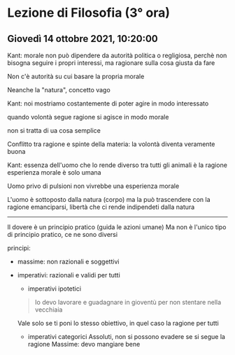 # Lezione di Filosofia (3° ora) 
## Giovedì 14 ottobre 2021, 10:20:00


Kant: morale non può dipendere da autorità politica o regligiosa, perchè non bisogna seguire i propri interessi, ma ragionare sulla cosa giusta da fare 

Non c'è autorità su cui basare la propria morale

Neanche la "natura", concetto vago 


Kant: noi mostriamo costantemente di poter agire in modo interessato

quando volontà segue ragione si agisce in modo morale

non si tratta di ua cosa semplice


Conflitto tra ragione e spinte della materia: la volontà diventa veramente buona

Kant: essenza dell'uomo che lo rende diverso tra tutti gli animali è la ragione
esperienza morale è solo umana


Uomo privo di pulsioni non vivrebbe una esperienza morale


L'uomo è sottoposto dalla natura (corpo) ma la può trascendere con la ragione
emanciparsi, libertà che ci rende indipendeti dalla natura


---
Il dovere è un principio pratico (guida le azioni umane)
Ma non è l'unico tipo di principio pratico, ce ne sono diversi

principi:
* massime: non razionali e soggettivi
* imperativi: razionali e validi per tutti
	* imperativi ipotetici
	> Io devo lavorare e guadagnare in gioventù per non stentare nella vecchiaia
	
	Vale solo se ti poni lo stesso obiettivo, in quel caso la ragione per tutti
	* imperativi categorici
	Assoluti, non si possono evadere se si segue la ragione
Massime: devo mangiare bene

<!--stackedit_data:
eyJwcm9wZXJ0aWVzIjoiZXh0ZW5zaW9uczpcbiAgcHJlc2V0Oi
Bjb21tb25tYXJrXG4iLCJoaXN0b3J5IjpbMTk2MTUzMzE3Miwt
MTIyNDUyNDI3NSwtODg2NTA4MjkyXX0=
-->